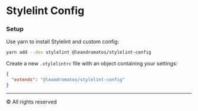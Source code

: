 # Stylelint Config

### Setup

Use yarn to install Stylelint and custom config:

```sh
yarn add --dev stylelint @leandromatos/stylelint-config
```

Create a new `.stylelintrc` file with an object containing your settings:

```json
{
  "extends": "@leandromatos/stylelint-config"
}
```

---

&copy; All rights reserved

